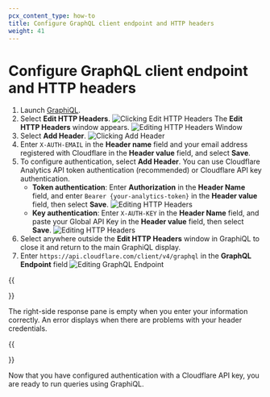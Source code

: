 ```yaml
---
pcx_content_type: how-to
title: Configure GraphQL client endpoint and HTTP headers
weight: 41
---
```


# Configure GraphQL client endpoint and HTTP headers

1. Launch [GraphiQL](https://www.gatsbyjs.com/docs/how-to/querying-data/running-queries-with-graphiql/).
2. Select **Edit HTTP Headers**.
    ![Clicking Edit HTTP Headers](/images/analytics/GraphiQL-edit-http-headers.png)
    The **Edit HTTP Headers** window appears.
    ![Editing HTTP Headers Window](/images/analytics/GraphiQL-edit-http-headers-window.png)
3. Select **Add Header**.
    ![Clicking Add Header](/images/analytics/GraphiQL-add-header.png)
4. Enter `X-AUTH-EMAIL` in the **Header name** field and your email address registered with Cloudflare in the **Header value** field, and select **Save**.
5. To configure authentication, select **Add Header**. You can use Cloudflare Analytics API token authentication (recommended) or Cloudflare API key authentication.
    - **Token authentication**:
      Enter **Authorization** in the **Header Name** field, and enter `Bearer {your-analytics-token}` in the **Header value** field, then select **Save**.
      ![Editing HTTP Headers](/images/analytics/GraphiQL-edit-http-headers-token.png)
    - **Key authentication**:
      Enter `X-AUTH-KEY` in the **Header Name** field, and paste your Global API Key in the **Header value** field, then select **Save**.
      ![Editing HTTP Headers](/images/analytics/GraphiQL-edit-http-headers-complete.png)
6. Select anywhere outside the **Edit HTTP Headers** window in GraphiQL to close it and return to the main GraphiQL display.
7. Enter `https://api.cloudflare.com/client/v4/graphql` in the **GraphQL Endpoint** field
    ![Editing GraphQL Endpoint](/images/analytics/GraphiQL-response-pane.png)

{{<Aside type="note" header="Note">}}

The right-side response pane is empty when you enter your information correctly. An error displays when there are problems with your header credentials.

{{</Aside>}}

Now that you have configured authentication with a Cloudflare API key, you are ready to run queries using GraphiQL.
